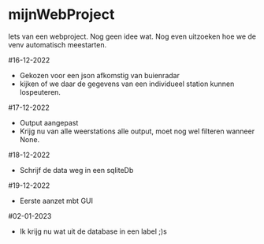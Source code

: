 # mijnWebProject
Iets van een webproject. Nog geen idee wat. 
Nog even uitzoeken hoe we de venv automatisch meestarten. 

#16-12-2022
- Gekozen voor een json afkomstig van buienradar
- kijken of we daar de gegevens van een individueel station kunnen lospeuteren.

#17-12-2022
- Output aangepast
- Krijg nu van alle weerstations alle output, moet nog wel filteren wanneer None.

#18-12-2022
- Schrijf de data weg in een sqliteDb

#19-12-2022
- Eerste aanzet mbt GUI

#02-01-2023
- Ik krijg nu wat uit de database in een label ;)s
